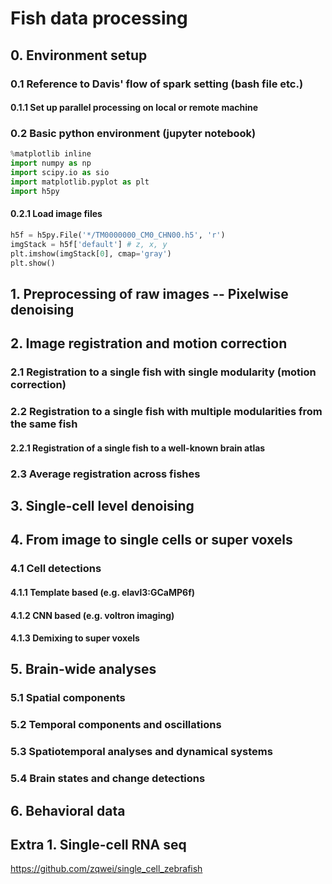 # Fish data processing

## 0. Environment setup

### 0.1 Reference to Davis' flow of spark setting (bash file etc.)

#### 0.1.1 Set up parallel processing on local or remote machine

### 0.2 Basic python environment (jupyter notebook)
```python
%matplotlib inline
import numpy as np
import scipy.io as sio
import matplotlib.pyplot as plt
import h5py
```
#### 0.2.1 Load image files
```python
h5f = h5py.File('*/TM0000000_CM0_CHN00.h5', 'r')
imgStack = h5f['default'] # z, x, y
plt.imshow(imgStack[0], cmap='gray')
plt.show()
```

## 1. Preprocessing of raw images -- Pixelwise denoising

## 2. Image registration and motion correction

### 2.1 Registration to a single fish with single modularity (motion correction)

### 2.2 Registration to a single fish with multiple modularities from the same fish

#### 2.2.1 Registration of a single fish to a well-known brain atlas

### 2.3 Average registration across fishes

## 3. Single-cell level denoising

## 4. From image to single cells or super voxels

### 4.1 Cell detections
#### 4.1.1 Template based (e.g. elavl3:GCaMP6f)
#### 4.1.2 CNN based (e.g. voltron imaging)
#### 4.1.3 Demixing to super voxels

## 5. Brain-wide analyses

### 5.1 Spatial components

### 5.2 Temporal components and oscillations

### 5.3 Spatiotemporal analyses and dynamical systems

### 5.4 Brain states and change detections

## 6. Behavioral data

## Extra 1. Single-cell RNA seq
https://github.com/zqwei/single_cell_zebrafish
